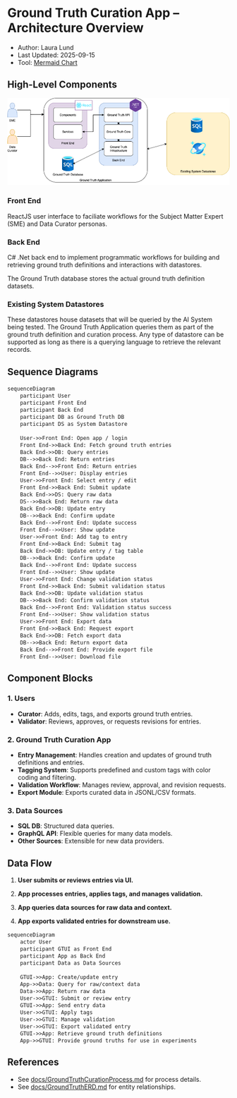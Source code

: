 # Ground Truth Curation App – Architecture Overview

- Author: Laura Lund
- Last Updated: 2025-09-15
- Tool: [Mermaid Chart](https://mermaid.js.org/)

## High-Level Components

![High-Level Archiecture of Ground Truth Application](./assets/Architecture.png)

### Front End

ReactJS user interface to faciliate workflows for the Subject Matter Expert (SME) and Data Curator personas.

### Back End

C# .Net back end to implement programmatic workflows for building and retrieving ground truth definitions and interactions with datastores.

The Ground Truth database stores the actual ground truth definition datasets.

### Existing System Datastores

These datastores house datasets that will be queried by the AI System being tested.
The Ground Truth Application queries them as part of the ground truth definition and curation process.
Any type of datastore can be supported as long as there is a querying language to retrieve the relevant records.

## Sequence Diagrams

```mermaid
sequenceDiagram
    participant User
    participant Front End
    participant Back End
    participant DB as Ground Truth DB
    participant DS as System Datastore

    User->>Front End: Open app / login
    Front End->>Back End: Fetch ground truth entries
    Back End->>DB: Query entries
    DB-->>Back End: Return entries
    Back End-->>Front End: Return entries
    Front End-->>User: Display entries
    User->>Front End: Select entry / edit
    Front End->>Back End: Submit update
    Back End->>DS: Query raw data
    DS-->>Back End: Return raw data
    Back End->>DB: Update entry
    DB-->>Back End: Confirm update
    Back End-->>Front End: Update success
    Front End-->>User: Show update
    User->>Front End: Add tag to entry
    Front End->>Back End: Submit tag
    Back End->>DB: Update entry / tag table
    DB-->>Back End: Confirm update
    Back End-->>Front End: Update success
    Front End-->>User: Show update
    User->>Front End: Change validation status
    Front End->>Back End: Submit validation status
    Back End->>DB: Update validation status
    DB-->>Back End: Confirm validation status
    Back End-->>Front End: Validation status success
    Front End-->>User: Show validation status
    User->>Front End: Export data
    Front End->>Back End: Request export
    Back End->>DB: Fetch export data
    DB-->>Back End: Return export data
    Back End-->>Front End: Provide export file
    Front End-->>User: Download file
```

## Component Blocks

### 1. Users

- **Curator**: Adds, edits, tags, and exports ground truth entries.
- **Validator**: Reviews, approves, or requests revisions for entries.

### 2. Ground Truth Curation App

- **Entry Management**: Handles creation and updates of ground truth definitions and entries.
- **Tagging System**: Supports predefined and custom tags with color coding and filtering.
- **Validation Workflow**: Manages review, approval, and revision requests.
- **Export Module**: Exports curated data in JSONL/CSV formats.

### 3. Data Sources

- **SQL DB**: Structured data queries.
- **GraphQL API**: Flexible queries for many data models.
- **Other Sources**: Extensible for new data providers.

## Data Flow

1. **User submits or reviews entries via UI.**

2. **App processes entries, applies tags, and manages validation.**

3. **App queries data sources for raw data and context.**

4. **App exports validated entries for downstream use.**

```mermaid
sequenceDiagram
    actor User
    participant GTUI as Front End
    participant App as Back End
    participant Data as Data Sources

    GTUI->>App: Create/update entry
    App->>Data: Query for raw/context data
    Data->>App: Return raw data
    User->>GTUI: Submit or review entry
    GTUI->>App: Send entry data
    User->>GTUI: Apply tags
    User->>GTUI: Manage validation
    User->>GTUI: Export validated entry
    GTUI->>App: Retrieve ground truth definitions
    App->>GTUI: Provide ground truths for use in experiments
```

## References

- See [docs/GroundTruthCurationProcess.md](./GroundTruthCurationProcess.md) for process details.
- See [docs/GroundTruthERD.md](./GroundTruthERD.md) for entity relationships.
